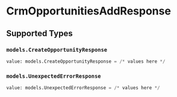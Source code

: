 # CrmOpportunitiesAddResponse


## Supported Types

### `models.CreateOpportunityResponse`

```python
value: models.CreateOpportunityResponse = /* values here */
```

### `models.UnexpectedErrorResponse`

```python
value: models.UnexpectedErrorResponse = /* values here */
```

